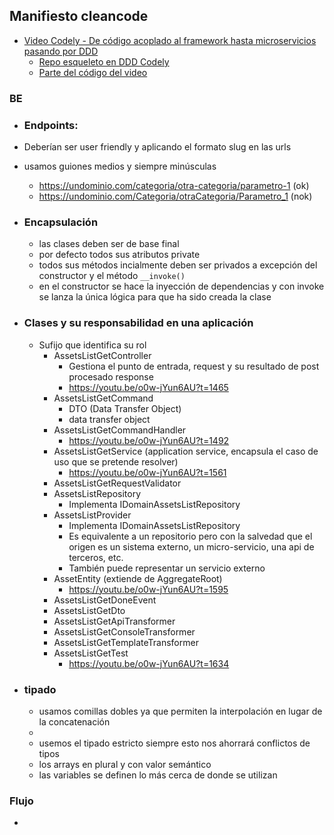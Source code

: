 ## Manifiesto cleancode

- [Video Codely - De código acoplado al framework hasta microservicios pasando por DDD](https://youtu.be/o0w-jYun6AU)
  - [Repo esqueleto en DDD Codely](https://github.com/CodelyTV/php-ddd-example/tree/main/src/Mooc/Courses)
  - [Parte del código del video](https://github.com/eacevedof/prj_phptests/tree/master/examples/eventsourcing)


### BE

- ### Endpoints:
- Deberían ser user friendly y aplicando el formato slug en las urls
- usamos guiones medios y siempre minúsculas
  - https://undominio.com/categoria/otra-categoria/parametro-1 (ok)
  - https://undominio.com/Categoria/otraCategoria/Parametro_1 (nok)


- ### Encapsulación
  - las clases deben ser de base final
  - por defecto todos sus atributos private
  - todos sus métodos incialmente deben ser privados a excepción del constructor y el método `__invoke()`
  - en el constructor se hace la inyección de dependencias y con invoke se lanza la única lógica para que ha sido creada la clase

- ### Clases y su responsabilidad en una aplicación
  - Sufijo que identifica su rol
    - AssetsListGetController
      - Gestiona el punto de entrada, request y su resultado de post procesado response
      - https://youtu.be/o0w-jYun6AU?t=1465
    - AssetsListGetCommand 
      - DTO (Data Transfer Object)
      - data transfer object
    - AssetsListGetCommandHandler
      - https://youtu.be/o0w-jYun6AU?t=1492
    - AssetsListGetService (application service, encapsula el caso de uso que se pretende resolver)
      - https://youtu.be/o0w-jYun6AU?t=1561 
    - AssetsListGetRequestValidator
    - AssetsListRepository
      - Implementa IDomainAssetsListRepository
    - AssetsListProvider
      - Implementa IDomainAssetsListRepository
      - Es equivalente a un repositorio pero con la salvedad que el origen es un sistema externo, un micro-servicio, una api de terceros, etc.
      - También puede representar un servicio externo
    - AssetEntity (extiende de AggregateRoot)
      - https://youtu.be/o0w-jYun6AU?t=1595
    - AssetsListGetDoneEvent
    - AssetsListGetDto
    - AssetsListGetApiTransformer
    - AssetsListGetConsoleTransformer
    - AssetsListGetTemplateTransformer
    - AssetsListGetTest
      - https://youtu.be/o0w-jYun6AU?t=1634 

- ### tipado
  - usamos comillas dobles ya que permiten la interpolación en lugar de la concatenación
  - 
  - usemos el tipado estricto siempre esto nos ahorrará conflictos de tipos
  - los arrays en plural y con valor semántico
  - las variables se definen lo más cerca de donde se utilizan
    
### Flujo
- 